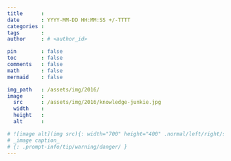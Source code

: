```yaml
---
title      : 
date       : YYYY-MM-DD HH:MM:SS +/-TTTT
categories : 
tags       : 
author     : # <author_id>

pin        : false
toc        : false
comments   : false
math       : false
mermaid    : false

img_path   : /assets/img/2016/
image      :
  src      : /assets/img/2016/knowledge-junkie.jpg
  width    : 
  height   : 
  alt      : 

# ![image alt](img src){: width="700" height="400" .normal/left/right/shadow}
# _image caption_
# {: .prompt-info/tip/warning/danger/ }
---
```


